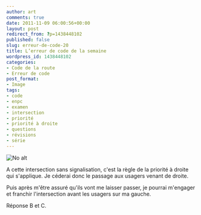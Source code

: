 ```yaml
---
author: art
comments: true
date: 2011-11-09 06:00:56+00:00
layout: post
redirect_from: ?p=1438448102
published: false
slug: erreur-de-code-20
title: L’erreur de code de la semaine
wordpress_id: 1438448102
categories:
- Code de la route
- Erreur de code
post_format:
- Image
tags:
- code
- enpc
- examen
- intersection
- priorité
- priorité à droite
- questions
- révisions
- série
---
```


<img alt="No alt" data-src="https://static.irz.fr/2011/06/cerberus-2011-06-11-à-00.06.27.png" src="https://static.irz.fr/thumb.php?size=<100&crop=0&src=https://static.irz.fr/2011/06/cerberus-2011-06-11-à-00.06.27.png" />

A cette intersection sans signalisation, c'est la règle de la priorité à droite qui s'applique. Je céderai donc le passage aux usagers venant de droite.

Puis après m'être assuré qu'ils vont me laisser passer, je pourrai m'engager et franchir l'intersection avant les usagers sur ma gauche.

Réponse B et C.




